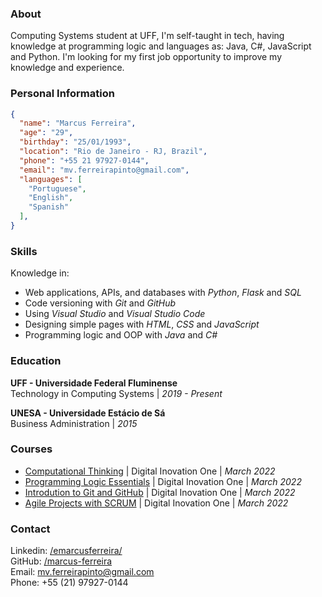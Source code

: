 <title>Marcus Ferreira</title>

### About
Computing Systems student at UFF, I'm self-taught in tech, having knowledge at programming logic and languages as: Java, C#, JavaScript and Python. I'm looking for my first job opportunity to improve my knowledge and experience.


### Personal Information
```json
{
  "name": "Marcus Ferreira",
  "age": "29",
  "birthday": "25/01/1993",
  "location": "Rio de Janeiro - RJ, Brazil",
  "phone": "+55 21 97927-0144",
  "email": "mv.ferreirapinto@gmail.com",
  "languages": [
	"Portuguese",
	"English",
	"Spanish"
  ],
}
```


### Skills
Knowledge in:
- Web applications, APIs, and databases with *Python*, *Flask* and *SQL*
- Code versioning with *Git* and *GitHub*
- Using *Visual Studio* and *Visual Studio Code*
- Designing simple pages with *HTML*, *CSS* and *JavaScript*
- Programming logic and OOP with *Java* and *C#*


### Education
**UFF - Universidade Federal Fluminense** <br>
Technology in Computing Systems | *2019 - Present*

**UNESA - Universidade Estácio de Sá** <br>
Business Administration | *2015*


### Courses
- [Computational Thinking](https://www.dio.me/certificate/C2622D0B) | Digital Inovation One | *March 2022*
- [Programming Logic Essentials](https://www.dio.me/certificate/2D990608) | Digital Inovation One | *March 2022*
- [Introdution to Git and GitHub](https://www.dio.me/certificate/DBE1F5EC) | Digital Inovation One | *March 2022*
- [Agile Projects with SCRUM](https://www.dio.me/certificate/556F3BB2) | Digital Inovation One | *March 2022*


### Contact
Linkedin: [/emarcusferreira/](https://www.linkedin.com/in/emarcusferreira/) <br>
GitHub: [/marcus-ferreira](https://github.com/marcus-ferreira) <br>
Email: [mv.ferreirapinto@gmail.com](mailto:mv.ferreirapinto@gmail.com) <br>
Phone: +55 (21) 97927-0144
